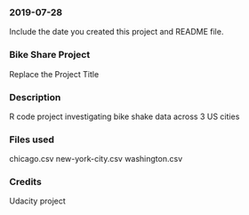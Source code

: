### 2019-07-28
Include the date you created this project and README file.

### Bike Share Project
Replace the Project Title

### Description
R code project investigating bike shake data across 3 US cities

### Files used
chicago.csv
new-york-city.csv
washington.csv

### Credits
Udacity project
